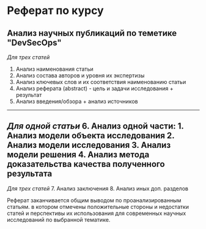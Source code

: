 # Реферат по курсу
##  Анализ научных публикаций по теметике "DevSecOps"
*Для трех статей*
1. Анализ наименования статьи
2. Анализ состава авторов и уровня их экспертизы
3. Анализ ключевых слов и их соответствия наименованию статьи
4. Анализ реферата (abstract) - цель и задачи исследования + результат
5. Анализ введения/обзора + анализ источников
---
*Для одной статьи*
6. Анализ одной части:
	1. Анализ модели объекта исследования
	2. Анализ модели исследования
	3. Анализ модели решения 
	4. Анализ метода доказательства качества полученного результата
---
*Для трех статей*
7. Анализ заключения
8. Анализ иных доп. разделов

Реферат заканчивается общим выводом по проанализированным статьям. в котором отмечены положительные стороны и недостатки статей и перспективы их использования для современных научных исследований по выбранной тематике. 